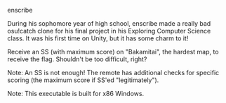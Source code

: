 enscribe

During his sophomore year of high school, enscribe made a really bad osu!catch clone for his final project in his Exploring Computer Science class. It was his first time on Unity, but it has some charm to it!

Receive an SS (with maximum score) on "Bakamitai", the hardest map, to receive the flag. Shouldn't be too difficult, right?

Note: An SS is not enough! The remote has additional checks for specific scoring (the maximum score if SS'ed "legitimately").

Note: This executable is built for x86 Windows.
